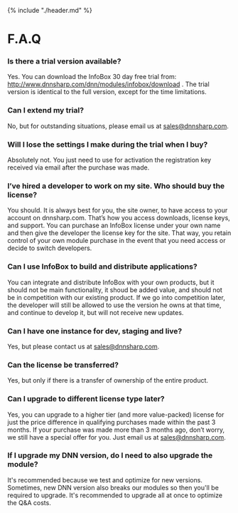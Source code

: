 {% include "./header.md" %}
# F.A.Q

### Is there a trial version available?
Yes. You can download the InfoBox 30 day free trial from: http://www.dnnsharp.com/dnn/modules/infobox/download . The trial version is identical to the full version, except for the time limitations.

### Can I extend my trial?
No, but for outstanding situations, please email us at sales@dnnsharp.com.

### Will I lose the settings I make during the trial when I buy?
Absolutely not. You just need to use for activation the registration key received via email after the purchase was made.

### I’ve hired a developer to work on my site. Who should buy the license?
You should. It is always best for you, the site owner, to have access to your account on dnnsharp.com. That’s how you access downloads, license keys, and support.
You can purchase an InfoBox license under your own name and then give the developer the license key for the site. That way, you retain control of your own module purchase in the event that you need access or decide to switch developers.

### Can I use InfoBox to build and distribute applications?
You can integrate and distribute InfoBox with your own products, but it should not be main functionality, it shoud be added value, and should not be in competition with our existing product. If we go into competition later, the developer will still be allowed to use the version he owns at that time, and continue to develop it, but will not receive new updates.

### Can I have one instance for dev, staging and live?
Yes, but please contact us at sales@dnnsharp.com.

### Can the license be transferred?
Yes, but only if there is a transfer of ownership of the entire product.

### Can I upgrade to different license type later?
Yes, you can upgrade to a higher tier (and more value-packed) license for just the price difference in qualifying purchases made within the past 3 months. If your purchase was made more than 3 months ago, don’t worry, we still have a special offer for you. Just email us at sales@dnnsharp.com.

### If I upgrade my DNN version, do I need to also upgrade the module?
It's recommended because we test and optimize for new versions. Sometimes, new DNN version also breaks our modules so then you'll be required to upgrade. It's recommended to upgrade all at once to optimize the Q&A costs.

